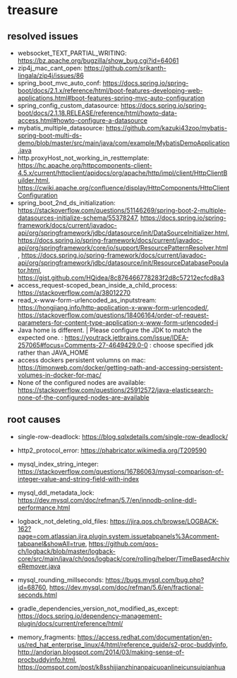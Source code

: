 # treasure

## resolved issues

+ websocket_TEXT_PARTIAL_WRITING: https://bz.apache.org/bugzilla/show_bug.cgi?id=64061
+ zip4j_mac_cant_open: https://github.com/srikanth-lingala/zip4j/issues/86
+ spring_boot_mvc_auto_conf: https://docs.spring.io/spring-boot/docs/2.1.x/reference/html/boot-features-developing-web-applications.html#boot-features-spring-mvc-auto-configuration
+ spring_config_custom_datasource: https://docs.spring.io/spring-boot/docs/2.1.18.RELEASE/reference/html/howto-data-access.html#howto-configure-a-datasource
+ mybatis_multiple_datasource: https://github.com/kazuki43zoo/mybatis-spring-boot-multi-ds-demo/blob/master/src/main/java/com/example/MybatisDemoApplication.java
+ http.proxyHost_not_working_in_resttemplate: https://hc.apache.org/httpcomponents-client-4.5.x/current/httpclient/apidocs/org/apache/http/impl/client/HttpClientBuilder.html, https://cwiki.apache.org/confluence/display/HttpComponents/HttpClientConfiguration
+ spring_boot_2nd_ds_initialization: https://stackoverflow.com/questions/51146269/spring-boot-2-multiple-datasources-initialize-schema/55378247, https://docs.spring.io/spring-framework/docs/current/javadoc-api/org/springframework/jdbc/datasource/init/DataSourceInitializer.html, https://docs.spring.io/spring-framework/docs/current/javadoc-api/org/springframework/core/io/support/ResourcePatternResolver.html, https://docs.spring.io/spring-framework/docs/current/javadoc-api/org/springframework/jdbc/datasource/init/ResourceDatabasePopulator.html, https://gist.github.com/HQidea/8c876466778283f2d8c57212ecfcd8a3
+ access_request-scoped_bean_inside_a_child_process: https://stackoverflow.com/a/38012270
+ read_x-www-form-urlencoded_as_inputstream: https://hongjiang.info/http-application-x-www-form-urlencoded/, https://stackoverflow.com/questions/18406164/order-of-request-parameters-for-content-type-application-x-www-form-urlencoded-i
+ Java home is different. | Please configure the JDK to match the expected one. : https://youtrack.jetbrains.com/issue/IDEA-257065#focus=Comments-27-4649429.0-0 : choose specified jdk rather than JAVA_HOME
+ access dockers persistent volumns on mac: https://timonweb.com/docker/getting-path-and-accessing-persistent-volumes-in-docker-for-mac/
+ None of the configured nodes are available: https://stackoverflow.com/questions/25912572/java-elasticsearch-none-of-the-configured-nodes-are-available

## root causes

+ single-row-deadlock: https://blog.sqlxdetails.com/single-row-deadlock/

+ http2_protocol_error: https://phabricator.wikimedia.org/T209590

+ mysql_index_string_integer: https://stackoverflow.com/questions/16786063/mysql-comparison-of-integer-value-and-string-field-with-index

+ mysql_ddl_metadata_lock: https://dev.mysql.com/doc/refman/5.7/en/innodb-online-ddl-performance.html

+ logback_not_deleting_old_files: https://jira.qos.ch/browse/LOGBACK-162?page=com.atlassian.jira.plugin.system.issuetabpanels%3Acomment-tabpanel&showAll=true, https://github.com/qos-ch/logback/blob/master/logback-core/src/main/java/ch/qos/logback/core/rolling/helper/TimeBasedArchiveRemover.java

+ mysql_rounding_millseconds: https://bugs.mysql.com/bug.php?id=68760, https://dev.mysql.com/doc/refman/5.6/en/fractional-seconds.html

+ gradle_dependencies_version_not_modified_as_except: https://docs.spring.io/dependency-management-plugin/docs/current/reference/html/

+ memory_fragments: https://access.redhat.com/documentation/en-us/red_hat_enterprise_linux/4/html/reference_guide/s2-proc-buddyinfo, http://andorian.blogspot.com/2014/03/making-sense-of-procbuddyinfo.html, https://oomspot.com/post/k8sshijianzhinanpaicuoanlineicunsuipianhua 

